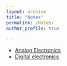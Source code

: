 ```yaml
---
layout: archive
title: "Notes"
permalink: /Notes/
author_profile: true

---
```

<ul>
   <li>
<a href="https://github.com/amithmalaghan/amithmalaghan.github.io/blob/master/notes/EC/analog%20razavi%20notes.pdf"  type="application/pdf">Analog Electronics</a></li>
   <li>
<a href="https://github.com/amithmalaghan/amithmalaghan.github.io/blob/master/notes/EC/analog%20razavi%20notes.pdf"  type="application/pdf">Digital electronics</a></li>
</ul>
   
